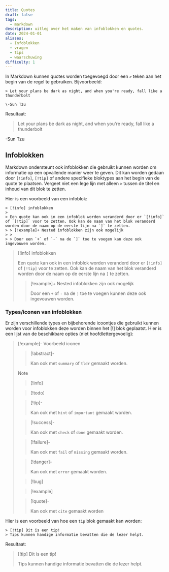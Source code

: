 ```yaml
---
title: Quotes
draft: false
tags:
  - markdown
description: uitleg over het maken van infoblokken en quotes.
date: 2024-01-01
aliases:
  - Infoblokken
  - vragen
  - tips
  - waarschuwing
difficulty: 1
---
```

In Markdown kunnen quotes worden toegevoegd door een `>` teken aan het begin van de regel te gebruiken. Bijvoorbeeld:

```
> Let your plans be dark as night, and when you're ready, fall like a thunderbolt 

\-Sun Tzu
```

Resultaat:

> Let your plans be dark as night, and when you're ready, fall like a thunderbolt 

\-Sun Tzu

## Infoblokken

Markdown ondersteunt ook infoblokken die gebruikt kunnen worden om informatie op een opvallende manier weer te geven. Dit kan worden gedaan door `[!info]`, `[!tip]` of andere specifieke bloktypes aan het begin van de quote te plaatsen. Vergeet niet een lege lijn met alleen `>` tussen de titel en inhoud van dit blok te zetten.

Hier is een voorbeeld van een infoblok:

```
> [!info] infoblokken
> 
> Een quote kan ook in een infoblok worden veranderd door er `[!info]` of `[!tip]` voor te zetten. Ook kan de naam van het blok veranderd worden door de naam op de eerste lijn na `]` te zetten.
> > [!example]+ Nested infoblokken zijn ook mogelijk
> > 
> > Door een `+` of `-` na de `]` toe te voegen kan deze ook ingevouwen worden.
```

> [!info] infoblokken
> 
> Een quote kan ook in een infoblok worden veranderd door er `[!info]` of `[!tip]` voor te zetten. Ook kan de naam van het blok veranderd worden door de naam op de eerste lijn na `]` te zetten.
> > [!example]+ Nested infoblokken zijn ook mogelijk
> > 
> > Door een `+` of `-` na de `]` toe te voegen kunnen deze ook ingevouwen worden.

### Types/iconen van infoblokken

Er zijn verschillende types en bijbehorende icoontjes die gebruikt kunnen worden voor infoblokken deze worden binnen het \[!\] blok geplaatst. Hier is een lijst van de beschikbare opties (niet hoofdlettergevoelig):


> [!example]- Voorbeeld iconen
> 
> > [!abstract]-
> > 
> >Kan ook met `summary` of `tldr` gemaakt worden.
> 
> >[!note]
> 
> >[!info]
> 
> >[!todo]
> 
> >[!tip]-
> >
> > Kan ook met `hint` of `important` gemaakt worden.
> 
> >[!success]-
> >
> > Kan ook met `check` of `done` gemaakt worden.
> 
> >[!failure]-
> >
> > Kan ook met `fail` of `missing` gemaakt worden.
> 
> >[!danger]-
> >
> > Kan ook met `error` gemaakt worden.
> 
> >[!bug]
>
> > [!example]
> 
> > [!quote]-
> > 
> > Kan ook met `cite` gemaakt worden


Hier is een voorbeeld van hoe een `tip` blok gemaakt kan worden:

```
> [!tip] Dit is een tip! 
> Tips kunnen handige informatie bevatten die de lezer helpt.
```

Resultaat:

> [!tip] Dit is een tip! 
> 
> Tips kunnen handige informatie bevatten die de lezer helpt.
